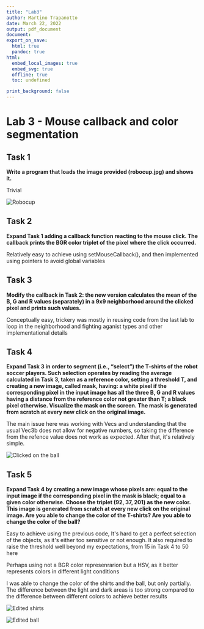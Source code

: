 ```yaml
---
title: "Lab3"
author: Martino Trapanotto
date: March 22, 2022
output: pdf_document
document:
export_on_save:
  html: true
  pandoc: true
html:
  embed_local_images: true
  embed_svg: true
  offline: true
  toc: undefined

print_background: false
---
```

# Lab 3 - Mouse callback and color segmentation

## Task 1
**Write a program that loads the image provided (robocup.jpg) and shows it.**

Trivial

![Robocup](/assets/robocup.jpg)

## Task 2
**Expand Task 1 adding a callback function reacting to the mouse click. The callback prints the
BGR color triplet of the pixel where the click occurred.**

Relatively easy to achieve using setMouseCallback(), and then implemented using pointers to avoid global variables

## Task 3
**Modify the callback in Task 2: the new version calculates the mean of the B, G and R values
(separately) in a 9x9 neighborhood around the clicked pixel and prints such values.**

Conceptually easy, trickery was mostly in reusing code from the last lab to loop in the neighborhood and fighting aganist types and other implementational details

## Task 4
**Expand Task 3 in order to segment (i.e., “select”) the T-shirts of the robot soccer players.
Such selection operates by reading the average calculated in Task 3, taken as a reference
color, setting a threshold T, and creating a new image, called mask, having:
a white pixel if the corresponding pixel in the input image has all the three B, G and R
values having a distance from the reference color not greater than T;
a black pixel otherwise.
Visualize the mask on the screen. The mask is generated from scratch at every new click on
the original image.**

The main issue here was working with Vecs and understanding that the usual Vec3b does not allow for negative numbers, so taking the difference from the refence value does not work as expected. After that, it's relatively simple.

![Clicked on the ball](../assets/robocup_mask.jpg)

## Task 5
**Expand Task 4 by creating a new image whose pixels are:
equal to the input image if the corresponding pixel in the mask is black;
equal to a given color otherwise.
Choose the triplet (92, 37, 201) as the new color. This image is generated from scratch at
every new click on the original image.
Are you able to change the color of the T-shirts?
Are you able to change the color of the ball?**

Easy to achieve using the previous code, It's hard to get a perfect selection of the objects, as it's either too sensitive or not enough. It also required to raise the threshold well beyond my expectations, from 15 in Task 4 to 50 here

Perhaps using not a BGR color represenrarion but a HSV, as it better represents colors in different light conditions

I was able to change the color of the shirts and the ball, but only partially. The difference between the light and dark areas is too strong compared to the difference between different colors to achieve better results 

![Edited shirts](../assets/robocup_edited_shirt.jpg)

![Edited ball](../assets/robocup_edited_ball.jpg)
